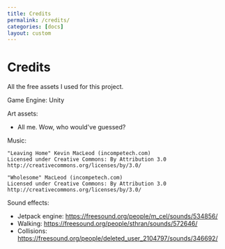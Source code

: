 ```yaml
---
title: Credits
permalink: /credits/
categories: [docs]
layout: custom
---
```

# Credits

All the free assets I used for this project.

Game Engine: Unity

Art assets:
- All me. Wow, who would've guessed?

Music:
```
"Leaving Home" Kevin MacLeod (incompetech.com)
Licensed under Creative Commons: By Attribution 3.0
http://creativecommons.org/licenses/by/3.0/

"Wholesome" MacLeod (incompetech.com)
Licensed under Creative Commons: By Attribution 3.0
http://creativecommons.org/licenses/by/3.0/
```

Sound effects:
- Jetpack engine: https://freesound.org/people/m_cel/sounds/534856/
- Walking: https://freesound.org/people/sthran/sounds/572646/
- Collisions: https://freesound.org/people/deleted_user_2104797/sounds/346692/